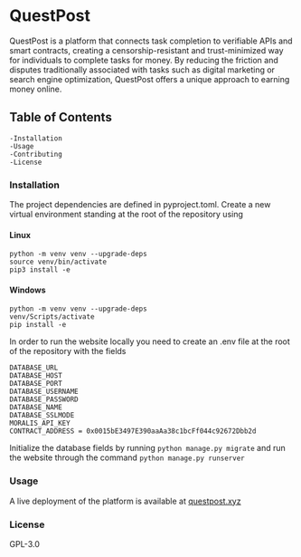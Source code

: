# QuestPost

QuestPost is a platform that connects task completion to verifiable APIs and smart contracts, creating a censorship-resistant and trust-minimized way for individuals to complete tasks for money. By reducing the friction and disputes traditionally associated with tasks such as digital marketing or search engine optimization, QuestPost offers a unique approach to earning money online.
## Table of Contents

    -Installation
    -Usage
    -Contributing
    -License

### Installation
The project dependencies are defined in pyproject.toml. Create a new virtual environment standing at the root of the repository using 

#### Linux
```
python -m venv venv --upgrade-deps
source venv/bin/activate
pip3 install -e
```

#### Windows
```
python -m venv venv --upgrade-deps
venv/Scripts/activate
pip install -e
```


In order to run the website locally you need to create an .env file at the root of the repository with the fields
```
DATABASE_URL
DATABASE_HOST
DATABASE_PORT
DATABASE_USERNAME
DATABASE_PASSWORD
DATABASE_NAME
DATABASE_SSLMODE
MORALIS_API_KEY
CONTRACT_ADDRESS = 0x0015bE3497E390aaAa38c1bcFf044c92672Dbb2d
```
Initialize the database fields by running `python manage.py migrate`
and run the website through the command `python manage.py runserver`

### Usage

A live deployment of the platform is available at [questpost.xyz](https://www.questpost.xyz)

### License

GPL-3.0
